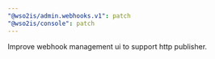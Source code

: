 ```yaml
---
"@wso2is/admin.webhooks.v1": patch
"@wso2is/console": patch
---
```


Improve webhook management ui to support http publisher.
